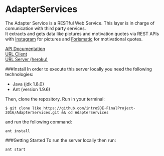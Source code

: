 # AdapterServices
The Adapter Service is a RESTful Web Service. This layer is in charge of comunication with third party services.  
It extracts and gets data like pictures and motivation quotes via REST APIs with [Instagram](https://www.instagram.com/developer/) for pictures and [Forismatic](http://forismatic.com/en/) for motivational quotes.

[API Documentation](http://docs.adapterservices.apiary.io/#)  
[URL Client](https://github.com/introSDE-FinalProject-2016/Telegram-Bot)  
[URL Server (heroku)](https://stark-island-39603.herokuapp.com/sdelab/adapter-service) 


###Install
In order to execute this server locally you need the following technologies:

* Java (jdk 1.8.0)
* Ant (version 1.9.6)

Then, clone the repository. Run in your terminal:

```
$ git clone like https://github.com/introSDE-FinalProject-2016/AdapterServices.git && cd AdapterServices
```

and run the following command:
```
ant install
```

###Getting Started
To run the server locally then run:
```
ant start
```
